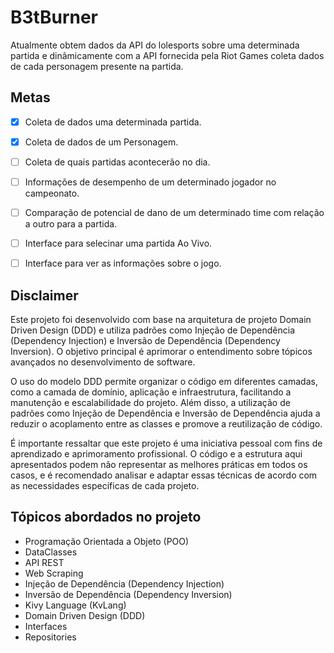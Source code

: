 # B3tBurner
 
Atualmente obtem dados da API do lolesports sobre uma determinada partida
e dinâmicamente com a API fornecida pela Riot Games coleta dados de cada personagem
presente na partida.

## Metas

 - [x] Coleta de dados uma determinada partida.
 - [X] Coleta de dados de um Personagem.
 - [ ] Coleta de quais partidas acontecerão no dia.
 - [ ] Informações de desempenho de um determinado jogador no campeonato.
 - [ ] Comparação de potencial de dano de um determinado time com relação a outro para a partida.
 - [ ] Interface para selecinar uma partida Ao Vivo.
 - [ ] Interface para ver as informações sobre o jogo.


## Disclaimer
  Este projeto foi desenvolvido com base na arquitetura de projeto Domain Driven Design (DDD) e utiliza padrões como Injeção de Dependência (Dependency Injection) e Inversão de Dependência (Dependency Inversion). O objetivo principal é aprimorar o entendimento sobre tópicos avançados no desenvolvimento de software.

  O uso do modelo DDD permite organizar o código em diferentes camadas, como a camada de domínio, aplicação e infraestrutura, facilitando a manutenção e escalabilidade do projeto. Além disso, a utilização de padrões como Injeção de Dependência e Inversão de Dependência ajuda a reduzir o acoplamento entre as classes e promove a reutilização de código.

  É importante ressaltar que este projeto é uma iniciativa pessoal com fins de aprendizado e aprimoramento profissional. O código e a estrutura aqui apresentados podem não representar as melhores práticas em todos os casos, e é recomendado analisar e adaptar essas técnicas de acordo com as necessidades específicas de cada projeto.
  
## Tópicos abordados no projeto
  - Programação Orientada a Objeto (POO)
  - DataClasses
  - API REST
  - Web Scraping
  - Injeção de Dependência (Dependency Injection)
  - Inversão de Dependência (Dependency Inversion)
  - Kivy Language (KvLang)
  - Domain Driven Design (DDD)
  - Interfaces
  - Repositories

